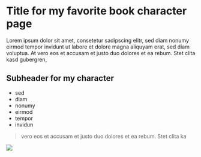 # Title for my favorite book character page

Lorem ipsum dolor sit amet, consetetur sadipscing elitr, sed diam nonumy eirmod tempor invidunt ut labore et dolore magna aliquyam erat, sed diam voluptua. At vero eos et accusam et justo duo dolores et ea rebum. Stet clita kasd gubergren,

## Subheader for my character 
* sed 
* diam 
* nonumy 
* eirmod 
* tempor 
* invidun

> vero eos et accusam et justo duo dolores et ea rebum. Stet clita ka

<img src="https://github.githubassets.com/images/modules/logos_page/Octocat.png"/>

